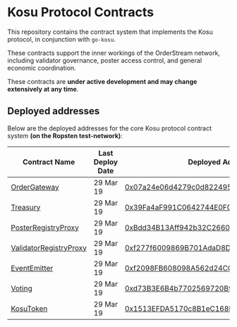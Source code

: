 # Kosu Protocol Contracts

This repository contains the contract system that implements the Kosu protocol, in conjunction with `go-kosu`. 

These contracts support the inner workings of the OrderStream network, including validator governance, poster access control, and general economic coordination. 

These contracts are **under active development and may change extensively at any time**. 

## Deployed addresses

Below are the deployed addresses for the core Kosu protocol contract system **(on the Ropsten test-network)**:

|Contract Name|Last Deploy Date|Deployed Address|Remarks|  
|-|-|-|-|  
|[OrderGateway](./contracts/external/OrderGateway.sol)|29 Mar 19|[0x07a24e06d4279c0d8224957CDa6A349Aeb326963](https://ropsten.etherscan.io/address/0x07a24e06d4279c0d8224957CDa6A349Aeb326963)|-|  
|[Treasury](./contracts/treasury/Treasury.sol)|29 Mar 19|[0x39Fa4aF991C0642744E0F05042Bcf38A96ab345f](https://ropsten.etherscan.io/address/0x39Fa4aF991C0642744E0F05042Bcf38A96ab345f)|-|  
|[PosterRegistryProxy](./contracts/external/PosterRegistryProxy.sol)|29 Mar 19|[0xBdd34B13Aff942b32C2660a11dA19Ff6E964724e](https://ropsten.etherscan.io/address/0xBdd34B13Aff942b32C2660a11dA19Ff6E964724e)|-|  
|[ValidatorRegistryProxy](./contracts/external/ValidatorRegistryProxy.sol)|29 Mar 19|[0xf277f6009869B701AdaD8D29Cbc7D029Bbe5391d](https://ropsten.etherscan.io/address/0xf277f6009869B701AdaD8D29Cbc7D029Bbe5391d)|-|  
|[EventEmitter](./contracts/event/EventEmitter.sol)|29 Mar 19|[0xf2098FB608098A562d24CCde594A304d739cc4B7](https://ropsten.etherscan.io/address/0xf2098FB608098A562d24CCde594A304d739cc4B7)|-|  
|[Voting](./contracts/voting/Voting.sol)|29 Mar 19|[0xd73B3E6B4b7702569720B93e1C27D33cB91f8407](https://ropsten.etherscan.io/address/0xd73B3E6B4b7702569720B93e1C27D33cB91f8407)|-|  
|[KosuToken](contracts/lib/KosuToken.sol)|29 Mar 19|[0x1513EFDA5170c8B1eC168bFB238278EeaA3B114e](https://ropsten.etherscan.io/address/0x1513EFDA5170c8B1eC168bFB238278EeaA3B114e)|-|  
